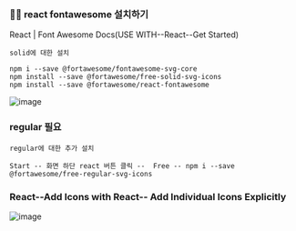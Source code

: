 ### 🐱‍👤 react fontawesome 설치하기

React | Font Awesome Docs(USE WITH--React--Get Started)
```
solid에 대한 설치

npm i --save @fortawesome/fontawesome-svg-core
npm install --save @fortawesome/free-solid-svg-icons
npm install --save @fortawesome/react-fontawesome
```
![image](https://github.com/gogoringhye/read/assets/145514996/53a5c0c8-bfdd-49e4-bca8-67be3f91cf71)

### regular 필요 
```
regular에 대한 추가 설치

Start -- 화면 하단 react 버튼 클릭 --  Free -- npm i --save @fortawesome/free-regular-svg-icons 
```


###  React--Add Icons with React-- Add Individual Icons Explicitly
![image](https://github.com/gogoringhye/read/assets/145514996/8813a586-73fd-4ce5-a781-de28759d4779)
